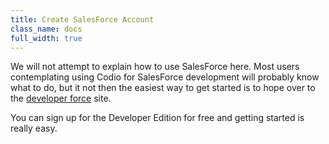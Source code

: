```yaml
---
title: Create SalesForce Account
class_name: docs
full_width: true
---
```


We will not attempt to explain how to use SalesForce here. Most users contemplating using Codio for SalesForce development will probably know what to do, but it not then the easiest way to get started is to hope over to the [developer force](http://developer.force.com/) site.

You can sign up for the Developer Edition for free and getting started is really easy.


